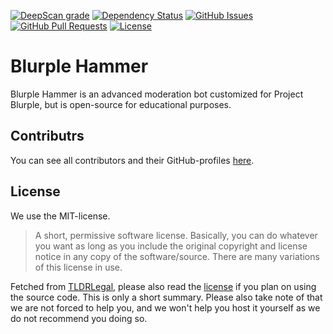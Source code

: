 [![DeepScan grade](https://deepscan.io/api/teams/5752/projects/9391/branches/121543/badge/grade.svg)](https://deepscan.io/dashboard#view=project&tid=5752&pid=9391&bid=121543)
[![Dependency Status](https://david-dm.org/project-blurple/blurple-hammer.svg)](https://david-dm.org/project-blurple/blurple-hammer)
[![GitHub Issues](https://img.shields.io/github/issues-raw/project-blurple/blurple-hammer.svg)](https://github.comproject-blurple/blurple-hammer/issues)
[![GitHub Pull Requests](https://img.shields.io/github/issues-pr-raw/project-blurple/blurple-hammer.svg)](https://github.com/project-blurple/blurple-hammer/pulls)
[![License](https://img.shields.io/github/license/project-blurple/blurple-hammer.svg)](https://github.com/project-blurple/blurple-hammer/blob/master/LICENSE)

# Blurple Hammer

Blurple Hammer is an advanced moderation bot customized for Project Blurple, but is open-source for educational purposes.

## Contributrs

You can see all contributors and their GitHub-profiles [here](https://github.com/project-blurple/blurple-hammer/graphs/contributors).

## License

We use the MIT-license.

> A short, permissive software license. Basically, you can do whatever you want as long as you include the original copyright and license notice in any copy of the software/source.  There are many variations of this license in use.

Fetched from [TLDRLegal](https://tldrlegal.com/license/mit-license), please also read the [license](https://github.com/project-blurple/blurple-hammer/blob/master/LICENSE) if you plan on using the source code. This is only a short summary. Please also take note of that we are not forced to help you, and we won't help you host it yourself as we do not recommend you doing so.